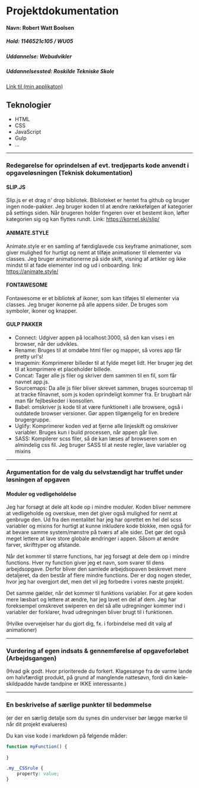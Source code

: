 # Projektdokumentation

#### Navn: Robert Watt Boolsen

##### Hold: 1146521c105 / WU05

##### Uddannelse: Webudvikler

##### Uddannelsessted: Roskilde Tekniske Skole

[Link til (min applikaton)](http://nogether.netlify.com/)


## Teknologier

-   HTML
-   CSS
-   JavaScript
-   Gulp
-   ...

---

### Redegørelse for oprindelsen af evt. tredjeparts kode anvendt i opgaveløsningen (Teknisk dokumentation)
#### SLIP.JS
Slip.js er et drag n' drop bibliotek. Biblioteket er hentet fra github og bruger ingen node-pakker.
Jeg bruger koden til at ændre rækkefølgen af kategorier på settings siden. Når brugeren holder fingeren over et bestemt ikon, løfter kategorien sig og kan flyttes rundt. Link: https://kornel.ski/slip/
#### ANIMATE.STYLE
Animate.style er en samling af færdiglavede css keyframe animationer, som giver mulighed for hurtigt og nemt at tilføje animationer til elementer via classes. Jeg bruger animationerne på side skift, visning af artikler og ikke mindst til at fade elementer ind og ud i onboarding. link: https://animate.style/
#### FONTAWESOME
Fontawesome er et bibliotek af ikoner, som kan tilføjes til elementer via classes. Jeg bruger ikonerne på alle appens sider. De bruges som symboler, ikoner og knapper.
#### GULP PAKKER
* Connect: Udgiver appen på localhost:3000, så den kan vises i en browser, når der udvikles.
* Rename: Bruges til at omdøbe html filer og mapper, så vores app får pretty url's! 
* Imagemin: Komprimerer billeder til at fylde meget lidt. Her bruger jeg det til at komprimere et placeholder billede.
* Concat: Tager alle js filer og skriver dem sammen til en fil, som får navnet app.js. 
* Sourcemaps: Da alle js filer bliver skrevet sammen, bruges sourcemap til at tracke filnavnet, som js koden oprindeligt kommer fra. Er brugbart når man får fejlbeskeder i konsollen.
* Babel: omskriver js kode til at være funktionelt i alle browsere, også i outdatede browser versioner. Gør appen tilgængelig for en bredere brugergruppe.
* Uglify: Komprimerer koden ved at fjerne alle linjeskift og omskriver variabler. Bruges kun i build processen, når appen går live.
* SASS: Kompilerer scss filer, så de kan læses af browseren som en almindelig css fil. Jeg bruger SASS til at neste regler, lave variabler og mixins        

---

### Argumentation for de valg du selvstændigt har truffet under løsningen af opgaven

#### Moduler og vedligeholdelse
Jeg har forsøgt at dele alt kode op i mindre moduler. Koden bliver nemmere at vedligeholde og overskue, men det giver også mulighed for nemt at genbruge den.
Ud fra den mentalitet har jeg har oprettet en hel del scss variabler og mixins for hurtigt at kunne inkludere kode blokke, men også for at bevare samme system/mønstre på tværs af alle sider. Det gør det også meget lettere at lave store globale ændringer i appen. Såsom at ændre farver, skrifttyper og afstande. 

Når det kommer til større functions, har jeg forsøgt at dele dem op i mindre functions. Hver ny function giver jeg et navn, som svarer til dens arbejdsopgave. Derfor bliver den samlede arbejdsopaven beskrevet mere detaljeret, da den består af flere mindre functions. Der er dog nogen steder, hvor jeg har overgjort det, men det vil jeg forbedre i vores næste projekt.

Det samme gælder, når det kommer til funktions variabler. For at gøre koden mere læsbart og lettere at ændre, har jeg lavet en del af dem. Jeg har foreksempel omskrevet swiperen en del så alle udregninger kommer ind i variabler der forklarer, hvad udregningen bliver brugt til i funktionen. 


(Hvilke overvejelser har du gjort dig, fx. i forbindelse med dit valg af animationer)

---
### Vurdering af egen indsats & gennemførelse af opgaveforløbet (Arbejdsgangen)

(Hvad gik godt. Hvor prioriterede du forkert. Klagesange fra de varme lande om halvfærdigt produkt, på grund af manglende nattesøvn, fordi din kæle-skildpadde havde tandpine er IKKE interessante.)

---
### En beskrivelse af særlige punkter til bedømmelse

(er der en særlig detalje som du synes din underviser bør lægge mærke til når dit projekt evalueres)

Du kan vise kode i markdown på følgende måder: 
```js
function myFunction() {
	
}
```

```css
.my__CSSrule {
	property: value;
}
```

